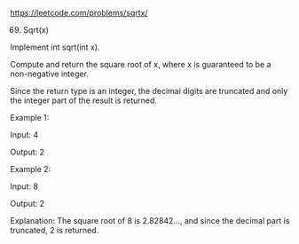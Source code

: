 https://leetcode.com/problems/sqrtx/

69. Sqrt(x)


Implement int sqrt(int x).

Compute and return the square root of x, where x is guaranteed to be a non-negative integer.

Since the return type is an integer, the decimal digits are truncated and only the integer part of the result is returned.

Example 1:

Input: 4

Output: 2

Example 2:

Input: 8

Output: 2

Explanation: The square root of 8 is 2.82842..., and since 
             the decimal part is truncated, 2 is returned.
